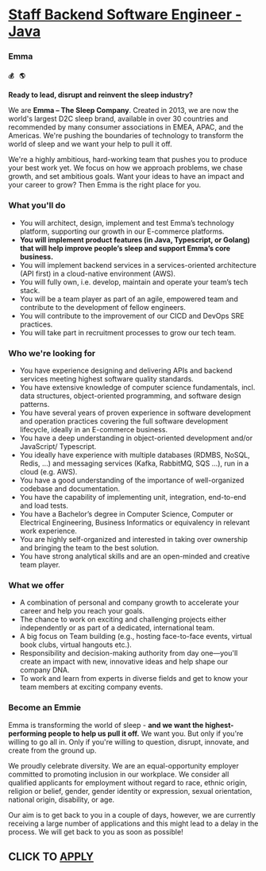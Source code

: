 # [Staff Backend Software Engineer - Java](https://www.remotewlb.com/apply/staff-backend-software-engineer-java)  
### Emma  
#### `💰 ` `🌎 `  

**Ready to lead, disrupt and reinvent the sleep industry?**

We are **Emma – The Sleep Company**. Created in 2013, we are now the world's largest D2C sleep brand, available in over 30 countries and recommended by many consumer associations in EMEA, APAC, and the Americas. We're pushing the boundaries of technology to transform the world of sleep and we want your help to pull it off.

We're a highly ambitious, hard-working team that pushes you to produce your best work yet. We focus on how we approach problems, we chase growth, and set ambitious goals. Want your ideas to have an impact and your career to grow? Then Emma is the right place for you.

### What you'll do

  * You will architect, design, implement and test Emma’s technology platform, supporting our growth in our E-commerce platforms. 
  * **You will implement product features (in Java, Typescript, or Golang) that will help improve people’s sleep and support Emma’s core business.**
  * You will implement backend services in a services-oriented architecture (API first) in a cloud-native environment (AWS). 
  * You will fully own, i.e. develop, maintain and operate your team’s tech stack. 
  * You will be a team player as part of an agile, empowered team and contribute to the development of fellow engineers. 
  * You will contribute to the improvement of our CICD and DevOps SRE practices. 
  * You will take part in recruitment processes to grow our tech team. 

### Who we're looking for

  * You have experience designing and delivering APIs and backend services meeting highest software quality standards.
  * You have extensive knowledge of computer science fundamentals, incl. data structures, object-oriented programming, and software design patterns.
  * You have several years of proven experience in software development and operation practices covering the full software development lifecycle, ideally in an E-commerce business. 
  * You have a deep understanding in object-oriented development and/or JavaScript/ Typescript. 
  * You ideally have experience with multiple databases (RDMBS, NoSQL, Redis, ...) and messaging services (Kafka, RabbitMQ, SQS ...), run in a cloud (e.g. AWS). 
  * You have a good understanding of the importance of well-organized codebase and documentation. 
  * You have the capability of implementing unit, integration, end-to-end and load tests. 
  * You have a Bachelor’s degree in Computer Science, Computer or Electrical Engineering, Business Informatics or equivalency in relevant work experience.
  * You are highly self-organized and interested in taking over ownership and bringing the team to the best solution.
  * You have strong analytical skills and are an open-minded and creative team player.

### What we offer

  * A combination of personal and company growth to accelerate your career and help you reach your goals.
  * The chance to work on exciting and challenging projects either independently or as part of a dedicated, international team.
  * A big focus on Team building (e.g., hosting face-to-face events, virtual book clubs, virtual hangouts etc.).
  * Responsibility and decision-making authority from day one—you'll create an impact with new, innovative ideas and help shape our company DNA.
  * To work and learn from experts in diverse fields and get to know your team members at exciting company events.

### Become an Emmie

Emma is transforming the world of sleep - **and we want the highest-performing people to help us pull it off.** We want you. But only if you're willing to go all in. Only if you're willing to question, disrupt, innovate, and create from the ground up. ​

We proudly celebrate diversity. We are an equal-opportunity employer committed to promoting inclusion in our workplace. We consider all qualified applicants for employment without regard to race, ethnic origin, religion or belief, gender, gender identity or expression, sexual orientation, national origin, disability, or age.

Our aim is to get back to you in a couple of days, however, we are currently receiving a large number of applications and this might lead to a delay in the process. We will get back to you as soon as possible!

  
## CLICK TO [APPLY](https://www.remotewlb.com/apply/staff-backend-software-engineer-java)

